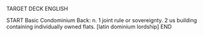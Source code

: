 TARGET DECK
ENGLISH

START
Basic
Condominium
Back: n. 1 joint rule or sovereignty. 2 us building containing individually owned flats. [latin dominium lordship]
END

